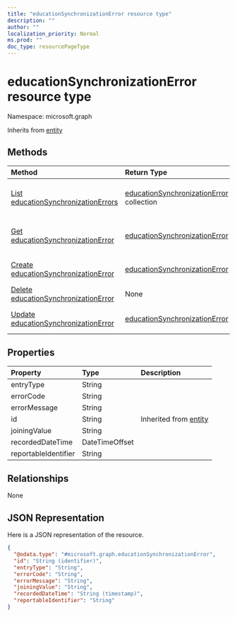 ```yaml
---
title: "educationSynchronizationError resource type"
description: ""
author: ""
localization_priority: Normal
ms.prod: ""
doc_type: resourcePageType
---
```


# educationSynchronizationError resource type


Namespace: microsoft.graph




Inherits from [entity](../resources/entity.md)

## Methods
|Method|Return Type|Description|
|:---|:---|:---|
|[List educationSynchronizationErrors](../api/educationsynchronizationerror-list.md)|[educationSynchronizationError](../resources/educationsynchronizationerror.md) collection|List properties and relationships of the [educationSynchronizationError](../resources/educationsynchronizationerror.md) objects.|
|[Get educationSynchronizationError](../api/educationsynchronizationerror-get.md)|[educationSynchronizationError](../resources/educationsynchronizationerror.md)|Read properties and relationships of the [educationSynchronizationError](../resources/educationsynchronizationerror.md) object.|
|[Create educationSynchronizationError](../api/educationsynchronizationerror-create.md)|[educationSynchronizationError](../resources/educationsynchronizationerror.md)|Create a new [educationSynchronizationError](../resources/educationsynchronizationerror.md) object.|
|[Delete educationSynchronizationError](../api/educationsynchronizationerror-delete.md)|None|Deletes a [educationSynchronizationError](../resources/educationsynchronizationerror.md).|
|[Update educationSynchronizationError](../api/educationsynchronizationerror-update.md)|[educationSynchronizationError](../resources/educationsynchronizationerror.md)|Update the properties of a [educationSynchronizationError](../resources/educationsynchronizationerror.md) object.|

## Properties
|Property|Type|Description|
|:---|:---|:---|
|entryType|String||
|errorCode|String||
|errorMessage|String||
|id|String| Inherited from [entity](../resources/entity.md)|
|joiningValue|String||
|recordedDateTime|DateTimeOffset||
|reportableIdentifier|String||

## Relationships
None

## JSON Representation
Here is a JSON representation of the resource.
<!-- {
  "blockType": "resource",
  "keyProperty": "id",
  "@odata.type": "microsoft.graph.educationSynchronizationError",
  "baseType": "microsoft.graph.entity",
  "openType": false
}
-->
``` json
{
  "@odata.type": "#microsoft.graph.educationSynchronizationError",
  "id": "String (identifier)",
  "entryType": "String",
  "errorCode": "String",
  "errorMessage": "String",
  "joiningValue": "String",
  "recordedDateTime": "String (timestamp)",
  "reportableIdentifier": "String"
}
```

